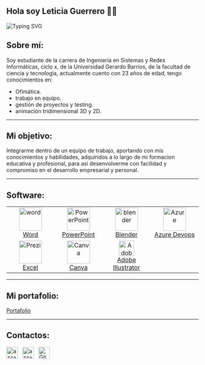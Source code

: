 ## Hola soy Leticia Guerrero 👋😄

<img src="https://readme-typing-svg.herokuapp.com?size=18&center=true&vCenter=true&width=600&lines=Con+la+perseverancia+podr%C3%A1s+lograr+todo+lo+que+te+propongas.&color=DA70D6" alt="Typing SVG">

<h2>Sobre mí:</h2>
Soy estudiante de la carrera de Ingeniería en Sistemas y Redes Informáticas, ciclo x, de la Universidad Gerardo Barrios, de la facultad de ciencia 
y tecnología, actualmente cuento con 23 años de edad, tengo conocimientos en: 

  - Ofimática.
  - trabajo en equipo.
  - gestión de proyectos y testing. 
  - animación tridimensional 3D y 2D.
<hr>

<h2>Mi objetivo:</h2>
<p> Integrarme dentro de un equipo de trabajo, aportando con mis conocimientos y habilidades, adquiridos a lo largo de mi formacion educativa 
  y profesional, para asi desenvolverme con facilidad y compromiso en el desarrollo empresarial y personal.
</p>
<hr>

<h2>Software:</h2>
<p></p>

<table>
  <tr>
    <td align="center" width="25%">
      <a href="https://www.microsoft.com/es-es/microsoft-365/word" target="_blank" rel="noreferrer">
        <img src="https://img.icons8.com/?size=48&id=13674&format=png" alt="word" height="60"/>
        <br>Word
      </a>
    </td>
    <td align="center" width="25%">
      <a href="https://www.microsoft.com/es-es/microsoft-365/powerpoint" target="_blank" rel="noreferrer">
        <img src="https://img.icons8.com/?size=48&id=81726&format=png" alt="PowerPoint" height="60"/>
        <br>PowerPoint
      </a
    </td>
    <td align="center" width="25%">
      <a href="https://www.blender.org/" target="_blank" rel="noreferrer">
        <img src="https://download.blender.org/branding/community/blender_community_badge_white.svg" alt="blender" height="60"/>
        <br>Blender
      </a>
    </td>
    <td align="center" width="25%">
      <a href="https://azure.microsoft.com/es-es/products/devops" target="_blank" rel="noreferrer">
        <img src="https://img.icons8.com/?size=48&id=VLKafOkk3sBX&format=png" alt="Azure" height="60"/>
        <br>Azure Devops
      </a>
    </td>
  </tr>
  <tr>
    <td align="center" width="25%">
      <a href="https://www.microsoft.com/es-es/microsoft-365/excel" target="_blank" rel="noreferrer">
        <img src="https://img.icons8.com/?size=48&id=13654&format=png" alt="Prezi" height="60"/>
        <br>Excel
      </a>
    </td>
    <td align="center" width="25%">
      <a href="https://www.canva.com/" target="_blank" rel="noreferrer">
        <img src="https://github.com/USIS026920/USIS026920/assets/87837202/ea4c0e28-14b5-40b0-a111-e786ebdf4301" alt="Canva" height="60"/>
        <br>Canva
      </a>
    </td>
    <td align="center" width="25%">
      <a href="https://www.adobe.com/gt/products/illustrator.html" target="_blank" rel="noreferrer">
        <img src="https://img.icons8.com/?size=48&id=13631&format=png" alt="Adobe Illustrator" width="40" height="40"/>
        <br>Adobe Illustrator
      </a>
    </td>
  </tr>
</table>

<hr>

<h2>Mi portafolio:</h2>
<a href="https://leticiaguerrero.github.io/Portafolioleti/" target="_blank" rel="noreferrer">
  Portafolio
</a>
<hr>

<h2>Contactos:</h2>
<p>
  <a href="https://www.linkedin.com/in/leticia-guerrero-b136b0268/" target="blank"><img align="center"
    src="https://img.shields.io/badge/linkedin-%231DA1F2.svg?style=for-the-badge&logo=linkedin&logoColor=white"
    alt="azzar" height="30"/></a>&nbsp;&nbsp;
  <a href="mailto:lety280917@gmail.com" target="blank"><img align="center"
    src="https://img.shields.io/badge/gmail-EA4335.svg?style=for-the-badge&logo=gmail&logoColor=white"
    alt="azzar" height="30"/></a>&nbsp;&nbsp;
  <a href="https://github.com/LeticiaGuerrero" target="_blank">
    <img align="center" src="https://img.shields.io/badge/GitHub-100000?style=for-the-badge&logo=github&logoColor=white" alt="GitHub" height="30"/></a>&nbsp;&nbsp;
</p>

<!--
**LeticiaGuerrero/LeticiaGuerrero** is a ✨ _special_ ✨ repository because its `README.md` (this file) appears on your GitHub profile.

Here are some ideas to get you started:

- 🔭 I’m currently working on ...
- 🌱 I’m currently learning ...
- 👯 I’m looking to collaborate on ...
- 🤔 I’m looking for help with ...
- 💬 Ask me about ...
- 📫 How to reach me: ...
- 😄 Pronouns: ...
- ⚡ Fun fact: ...
-->
